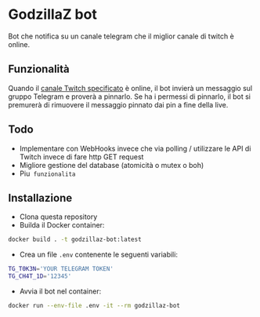 # GodzillaZ bot

Bot che notifica su un canale telegram che il miglior canale di twitch è online.

## Funzionalità

Quando il [canale Twitch specificato](./main.ts) è online, il bot invierà un messaggio sul gruppo Telegram e proverà a pinnarlo. Se ha i permessi di pinnarlo, il bot si premurerà di rimuovere il messaggio pinnato dai pin a fine della live.

## Todo
* Implementare con WebHooks invece che via polling / utilizzare le API di Twitch invece di fare http GET request
* Migliore gestione del database (atomicità o mutex o boh)
* Piu` funzionalita`

## Installazione

* Clona questa repository
* Builda il Docker container:
```bash
docker build . -t godzillaz-bot:latest
```
* Crea un file `.env` contenente le seguenti variabili:
```bash
TG_T0K3N='YOUR TELEGRAM TOKEN'
TG_CH4T_1D='12345'
```
* Avvia il bot nel container:
```bash
docker run --env-file .env -it --rm godzillaz-bot
```
